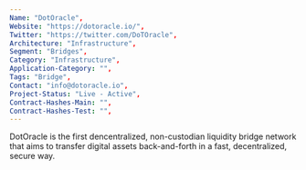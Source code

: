 ```yaml
---
Name: "DotOracle",
Website: "https://dotoracle.io/",
Twitter: "https://twitter.com/DoTOracle",
Architecture: "Infrastructure",
Segment: "Bridges",
Category: "Infrastructure",
Application-Category: "",
Tags: "Bridge",
Contact: "info@dotoracle.io",
Project-Status: "Live - Active",
Contract-Hashes-Main: "",
Contract-Hashes-Test: "",
---
```

<!--lang:en--> 
DotOracle is the first dencentralized, non-custodian liquidity bridge network that aims to transfer digital assets back-and-forth in a fast, decentralized, secure way.
<!--lang:es--] 
DotOracle es la primera red de puente de liquidez descentralizada y sin custodio que tiene como objetivo transferir activos digitales de un lado a otro de una manera rápida, descentralizada y segura.
<!--lang:de--] 
DotOracle ist das erste dezentralisierte, nicht depotführende Liquiditätsbrückennetzwerk, das darauf abzielt, digitale Assets schnell, dezentral und sicher hin und her zu übertragen.
<!--lang:fr--] 
DotOracle est le premier réseau de pont de liquidité décentralisé et non dépositaire qui vise à transférer des actifs numériques dans les deux sens de manière rapide, décentralisée et sécurisée.
<!--lang:pl--] 
DotOracle to pierwsza zdecentralizowana, nieobsługująca depozytariuszy sieć pomostów płynnościowych, której celem jest dwustronne przesyłanie zasobów cyfrowych w szybki, zdecentralizowany i bezpieczny sposób.
<!--lang:uk--] 
DotOracle — це перша децентралізована мережа ліквідності, що не є зберігачем, яка спрямована на передачу цифрових активів у швидкий, децентралізований та безпечний спосіб.
[!--lang:*-->  

